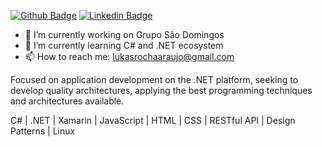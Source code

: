 

[![Github Badge](https://img.shields.io/badge/-Github-000?style=flat-square&logo=Github&logoColor=white&link=https://github.com/lukasrochaaraujo)](https://github.com/lukasrochaaraujo)
[![Linkedin Badge](https://img.shields.io/badge/-LinkedIn-blue?style=flat-square&logo=Linkedin&logoColor=white&link=https://www.linkedin.com/in/lukasrochaaraujo/)](https://www.linkedin.com/in/lukasrochaaraujo/)

- 🔭 I’m currently working on Grupo São Domingos
- 🌱 I’m currently learning C# and .NET ecosystem
- 📫 How to reach me: lukasrochaaraujo@gmail.com

Focused on application development on the .NET platform, seeking to develop quality architectures, applying the best programming techniques and architectures available.

C# | .NET | Xamarin | JavaScript | HTML | CSS | RESTful API | Design Patterns | Linux 
